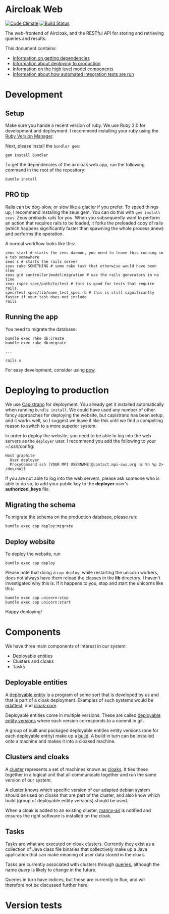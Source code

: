 Aircloak Web
============

[![Code
Climate](https://codeclimate.com/repos/52834e57c7f3a36f49049694/badges/b93de74f2a883ef1f819/gpa.png)](https://codeclimate.com/repos/52834e57c7f3a36f49049694/feed)
[![Build
Status](https://magnum.travis-ci.com/Aircloak/web.png?token=aFqD8qTNFV1Li4zdKtZw&branch=master)](https://magnum.travis-ci.com/Aircloak/web)

The web-frontend of Aircloak, and the RESTful API for storing and retrieving
queries and results.

This document contains:

* [Information on getting dependencies](#setup)
* [Information about deploying to production](#deploying-to-production)
* [Information on the high level model components](#components)
* [Information about how automated integration tests are run](#version-tests)


# Development

## Setup
Make sure you hande a recent version of ruby. We use Ruby 2.0 for development and deployment.
I recommend installing your ruby using the [Ruby Version Manager](https://rvm.io).

Next, please install the `bundler gem`:

    gem install bundler

To get the dependencies of the aircloak web app, run the following
command in the root of the repository:

    bundle install

## PRO tip

Rails can be dog-slow, or slow like a glacier if you prefer. To speed things up, I recommend installing the
zeus gem. You can do this with `gem install zeus`. Zeus preloads rails for you. When you subsequently want to
perform an action that requires rails to be loaded, it forks the preloaded copy of rails (which happens
significantly faster than spawning the whole process anew) and performs the operation.

A normal workflow looks like this:

    zeus start # starts the zeus daemon, you need to leave this running in a tab somewhere
    zeus s # starts the rails server
    zeus rake SOMETHING # some rake task that otherwise would have been slow
    zeus g|d controller|model|migration # use the rails generators in no time
    zeus rspec spec/path/to/test # this is good for tests that require rails.
    spec/test spec/lib/some_test_spec.rb # this is still significantly faster if your test does not include
    rails

## Running the app

You need to migrate the database:

    bundle exec rake db:create
    bundle exec rake db:migrate

    ...

    rails s

For easy development, consider using [pow](http://pow.cx).


# Deploying to production

We use [Capistrano](https://github.com/capistrano/capistrano) for deployment. You already get it installed
automatically when running `bundle install`.
We could have used any number of other fancy approaches for deploying the website, but capistrano has been
setup, and it works well, so I suggest we leave it like this until we find a compelling reason to switch to
a more superior system.

In order to deploy the website, you need to be able to log into the web servers as the `deployer` user.
I recommend you add the following to your ~/.ssh/config:

    Host graphite
      User deployer
      ProxyCommand ssh [YOUR MPI USERNAME]@contact.mpi-sws.org nc %h %p 2> /dev/null

If you are not able to log into the web servers, please ask someone who is able to do so, to add your public
key to the __deployer__ user's __authorized_keys__ file.

## Migrating the schema 

To migrate the schema on the production database, please run:

    bundle exec cap deploy:migrate

## Deploy website

To deploy the website, run

    bundle exec cap deploy

Please note that doing a `cap deploy`, while restarting the unicorn workers, does not always have them reload
the classes in the __lib__ directory. I haven't investigated why this is. If it happens to you, stop and start
the unicorns like this:

    bundle exec cap unicorn:stop
    bundle exec cap unicorn:start

Happy deploying!


# Components

We have three main components of interest in our system:

* Deployable entities
* Clusters and cloaks
* Tasks

## Deployable entities

A [deployable entity](https://github.com/Aircloak/web/blob/master/app/models/deployable_entity.rb) is a program of some sort that is developed by us and that is part of a cloak deployment.
Examples of such systems would be [erlattest](https://github.com/Aircloak/erlattest), and
[cloak-core](https://github.com/Aircloak/cloak-core).

Deployable entities come in multiple versions. These are called [deployable entity
versions](https://github.com/Aircloak/web/blob/master/app/models/deployable_entity_version.rb) where each
version corresponds to a commit in git.

A group of built and packaged deployable entities entity versions (one for each deployable entity) make up a [build](https://github.com/Aircloak/web/blob/master/app/models/build.rb). A build in turn can be installed onto a machine and makes it into a cloaked machine.

## Clusters and cloaks

A [cluster](https://github.com/Aircloak/web/blob/master/app/models/cluster.rb) represents a set of machines
known as [cloaks](https://github.com/Aircloak/web/blob/master/app/models/cloak.rb). It ties these together in a logical
unit that all communicate together and run the same version of our system.

A cluster knows which specific version of our adapted debian system should be used on cloaks that are part
of the cluster, and also know which build (group of deployable entity versions) should be used.

When a cloak is added to an existing cluster, [manny-air](https://github.com/Aircloak/manny-air) is notified
and ensures the right software is installed on the cloak.

## Tasks

[Tasks](https://github.com/Aircloak/web/blob/master/app/models/task.rb) are what are executed on cloak clusters.
Currently they exist as a collection of Java class file binaries that collectively make up a Java application that
can make meaning of user data stored in the cloak.

Tasks are currently associated with clusters through
[queries](https://github.com/Aircloak/web/blob/master/app/models/query.rb), although the name _query_ is likely to
change in the future.

Queries in turn have indices, but these are currently in flux, and will therefore not be discussed further here.


# Version tests
